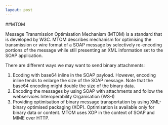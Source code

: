 ```yaml
---
layout: post
---
```


##MTOM

Message Transmission Optimisation Mechanism (MTOM) is a standard that is developed by W3C. MTOM describes mechanism for optimising the transmission or wire format of a SOAP message by selectively re-encoding portions of the message while still presenting an XML information set to the SOAP application.

There are different ways we may want to send binary attachments:
1. Ecoding with base64 inline in the SOAP payload. However, encoding inline tends to enlarge the size of the SOAP message. Note that the base64 encoding might double the size of the binary data.
2. Encoding the messages by using SOAP with attachments and follow the webservices Interoperability Organisation (WS-I)
3. Providing optimisation of binary message transportation by using XML-binary optimised packaging (XOP). Optimisation is available only for binary data or content.  MTOM uses XOP in the context of SOAP and MIME over HTTP.

